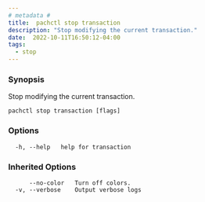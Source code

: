 ```yaml
---
# metadata # 
title:  pachctl stop transaction
description: "Stop modifying the current transaction."
date:  2022-10-11T16:50:12-04:00
tags:
  - stop
---
```


### Synopsis

Stop modifying the current transaction.

```
pachctl stop transaction [flags]
```

### Options

```
  -h, --help   help for transaction
```

### Inherited Options

```
      --no-color   Turn off colors.
  -v, --verbose    Output verbose logs
```

